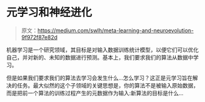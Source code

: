 # 元学习和神经进化

> 原文：<https://medium.com/swlh/meta-learning-and-neuroevolution-9f972f87e82d>

机器学习是一个研究领域，其目标是对输入数据训练统计模型，以便它们可以优化自己，并对新的、未知的数据进行预测。基本上，我们要求我们的算法从数据中学习。

但是如果我们要求我们的算法去学习会发生什么…怎么学习？这正是元学习旨在解决的任务。最大似然的这个子领域的关键思想是，你的算法不是被输入原始数据，而是把前一个算法的训练过程产生的元数据作为输入:新算法的目标是什么…
